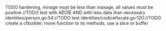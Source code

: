 TODO hardening, minage must be less than maxage, all values must be positive
//TODO test with ÀÈÒÌÉ AND with less data than necessary
identities/person.go:54://TODO test
identities/codicefiscale.go:120://TODO create a cfbuilder, move function to its methods, use a slice or buffer

